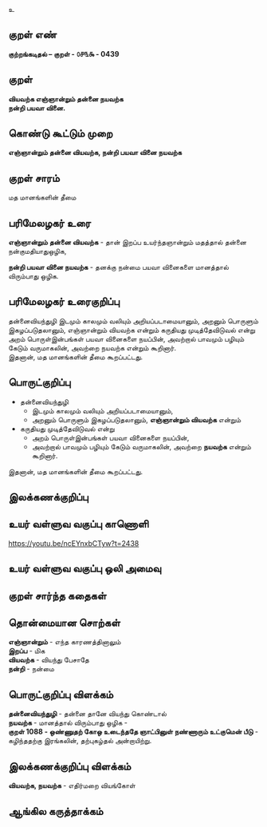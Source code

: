 உ

## குறள் எண் 

**குற்றங்கடிதல் – குறள் - ௦௪௩௯ - 0439**  

## குறள் 

**வியவற்க எஞ்ஞான்றும் தன்னை நயவற்க  
நன்றி பயவா வினை.**

## கொண்டு கூட்டும் முறை

**எஞ்ஞான்றும் தன்னை வியவற்க, நன்றி பயவா வினை நயவற்க**

## குறள் சாரம் 

மத மானங்களின் தீமை  

## பரிமேலழகர் உரை

**எஞ்ஞான்றும் தன்னை வியவற்க** - தான் இறப்ப உயர்ந்தஞான்றும் மதத்தால் தன்னை நன்குமதியாதுஒழிக,  

**நன்றி பயவா வினை நயவற்க** - தனக்கு நன்மை பயவா வினைகளை மானத்தால் விரும்பாது ஒழிக.

## பரிமேலழகர் உரைகுறிப்பு   

தன்னைவியந்துழி இடமும் காலமும் வலியும் அறியப்படாமையானும், அறனும் பொருளும் இகழப்படுதலானும், எஞ்ஞான்றும் வியவற்க என்றும் கருதியது முடித்தேவிடுவல் என்று அறம் பொருள்இன்பங்கள் பயவா வினைகளை நயப்பின், அவற்றால் பாவமும் பழியும் கேடும் வருமாகலின், அவற்றை நயவற்க என்றும் கூறினார்.   
இதனான், மத மானங்களின் தீமை கூறப்பட்டது.    

## பொருட்குறிப்பு 

* தன்னைவியந்துழி  
   *  இடமும் காலமும் வலியும் அறியப்படாமையானும்,  
   *  அறனும் பொருளும் இகழப்படுதலானும், **எஞ்ஞான்றும் வியவற்க** என்றும்  
* கருதியது முடித்தேவிடுவல் என்று 
   * அறம் பொருள்இன்பங்கள் பயவா வினைகளை நயப்பின்,  
   * அவற்றால் பாவமும் பழியும் கேடும் வருமாகலின், அவற்றை **நயவற்க** என்றும் கூறினார்.   

இதனான், மத மானங்களின் தீமை கூறப்பட்டது.      

## இலக்கணக்குறிப்பு  


## உயர் வள்ளுவ வகுப்பு காணொளி

https://youtu.be/ncEYnxbCTyw?t=2438

## உயர் வள்ளுவ வகுப்பு ஒலி அமைவு 

 
## குறள் சார்ந்த கதைகள் 


## தொன்மையான சொற்கள்  

**எஞ்ஞான்றும்** - எந்த காரணத்தினாலும்   
**இறப்ப** - மிக  
**வியவற்க** - வியந்து பேசாதே   
**நன்றி** - நன்மை   

## பொருட்குறிப்பு விளக்கம்

**தன்னைவியந்துழி** - தன்னை தானே வியந்து கொண்டால்   
**நயவற்க** - மானத்தால் விரும்பாது ஒழிக -   
**குறள் 1088 - ஒண்ணுதற் கோஒ உடைந்ததே ஞாட்பினுள் நண்ணாரும் உட்குமென் பீடு** - கழிந்ததற்கு இரங்கலின், தற்புகழ்தல் அன்றாயிற்று.  

## இலக்கணக்குறிப்பு விளக்கம்

**வியவற்க, நயவற்க** - எதிர்மறை வியங்கோள்  

## ஆங்கில கருத்தாக்கம் 


